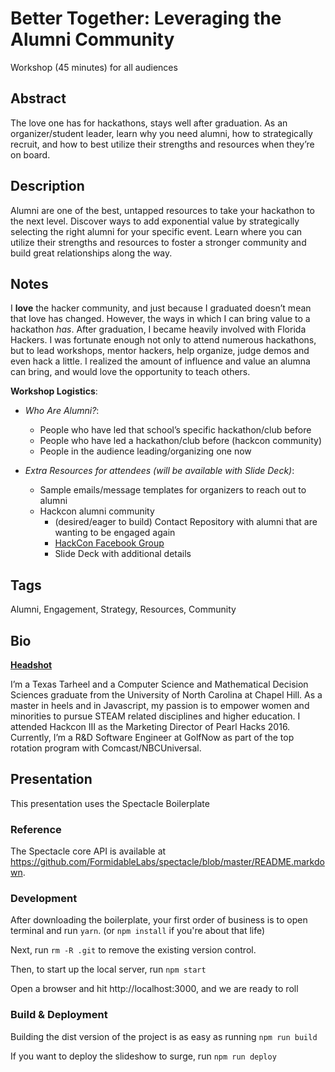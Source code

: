 # Better Together: Leveraging the Alumni Community
Workshop (45 minutes) for all audiences

## Abstract 
The love one has for hackathons, stays well after graduation. As an organizer/student leader, learn why you need alumni, how to strategically recruit, and how to best utilize their strengths and resources when they’re on board. 

## Description
Alumni are one of the best, untapped resources to take your hackathon to the next level. 
Discover ways to add exponential value by strategically selecting the right alumni for your specific event. Learn where you can utilize their strengths and resources to foster a stronger community and build great relationships along the way.

## Notes
I **love** the hacker community, and just because I graduated doesn’t mean that love has changed. However, the ways in which I can bring value to a hackathon _has_. After graduation, I became heavily involved with Florida Hackers. I was fortunate enough not only to attend numerous hackathons, but to lead workshops, mentor hackers, help organize, judge demos and even hack a little. I realized the amount of influence and value an alumna can bring, and would love the opportunity to teach others.
 
**Workshop Logistics**: 
- _Who Are Alumni?_:
    - People who have led that school’s specific hackathon/club before
    - People who have led a hackathon/club before (hackcon community)
    - People in the audience leading/organizing one now

- _Extra Resources for attendees (will be available with Slide Deck)_:
    - Sample emails/message templates for organizers to reach out to alumni
    - Hackcon alumni community 
      - (desired/eager to build) Contact Repository with alumni that are wanting to be engaged again
      - [HackCon Facebook Group](https://www.facebook.com/groups/477208955721247/)
      - Slide Deck with additional details
## Tags
Alumni, Engagement, Strategy, Resources, Community

## Bio 
[**Headshot**](https://drive.google.com/open?id=0B6Rvfz8_Cu6Ab21iRGY3a2pZMTA)

I’m a Texas Tarheel and a Computer Science and Mathematical Decision Sciences graduate from the University of North Carolina at Chapel Hill. As a master in heels and in Javascript, my passion is to empower women and minorities to pursue STEAM related disciplines and higher education. I attended Hackcon III as the Marketing Director of Pearl Hacks 2016. Currently, I’m a R&D Software Engineer at GolfNow as part of the top rotation program with Comcast/NBCUniversal.

## Presentation
This presentation uses the Spectacle Boilerplate

### Reference
The Spectacle core API is available at https://github.com/FormidableLabs/spectacle/blob/master/README.markdown.

### Development
After downloading the boilerplate, your first order of business is to open terminal and run `yarn`. (or `npm install` if you're about that life)

Next, run `rm -R .git` to remove the existing version control.

Then, to start up the local server, run `npm start`

Open a browser and hit http://localhost:3000, and we are ready to roll

### Build & Deployment
Building the dist version of the project is as easy as running `npm run build`

If you want to deploy the slideshow to surge, run `npm run deploy`
